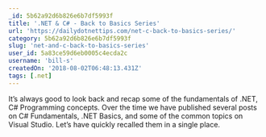```yaml
---
_id: 5b62a92d6b826e6b7df5993f
title: '.NET & C# - Back to Basics Series'
url: 'https://dailydotnettips.com/net-c-back-to-basics-series/'
category: 5b62a92d6b826e6b7df5993f
slug: 'net-and-c-back-to-basics-series'
user_id: 5a83ce59d6eb0005c4ecda2c
username: 'bill-s'
createdOn: '2018-08-02T06:48:13.431Z'
tags: [.net]
---
```


It’s always good to look back and recap some of the fundamentals of .NET, C# Programming concepts.  Over the time we have published several posts on C# Fundamentals, .NET Basics, and some of the common topics on Visual Studio. Let’s have quickly recalled them in a single place.



